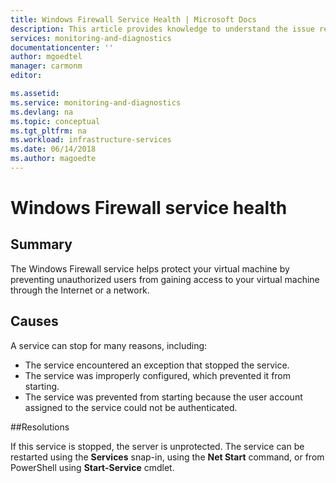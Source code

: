 ```yaml
---
title: Windows Firewall Service Health | Microsoft Docs
description: This article provides knowledge to understand the issue reported, what are the possible causes, and how to resolve the health issue identified by Azure Monitor VM Health.
services: monitoring-and-diagnostics
documentationcenter: ''
author: mgoedtel
manager: carmonm
editor: 

ms.assetid: 
ms.service: monitoring-and-diagnostics
ms.devlang: na
ms.topic: conceptual
ms.tgt_pltfrm: na
ms.workload: infrastructure-services
ms.date: 06/14/2018
ms.author: magoedte
---
```


# Windows Firewall service health

## Summary

The Windows Firewall service helps protect your virtual machine by preventing unauthorized users from gaining access to your virtual machine through the Internet or a network.

## Causes

A service can stop for many reasons, including:

- The service encountered an exception that stopped the service.
- The service was improperly configured, which prevented it from starting.
- The service was prevented from starting because the user account assigned to the service could not be authenticated.

##Resolutions

If this service is stopped, the server is unprotected. The service can be restarted using the **Services** snap-in, using the **Net Start** command, or from PowerShell using **Start-Service** cmdlet.